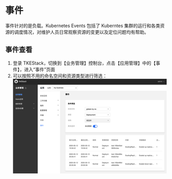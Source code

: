 # 事件

事件针对的是负载。Kubernetes Events 包括了 Kuberntes 集群的运行和各类资源的调度情况，对维护人员日常观察资源的变更以及定位问题均有帮助。

## 事件查看

1. 登录 TKEStack，切换到【业务管理】控制台，点击【应用管理】中的【事件】，进入“事件”页面
3. 可以按照不用的命名空间和资源类型进行筛选：
   ![](../../../../../images/事件.png)